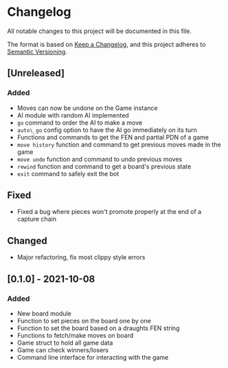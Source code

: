 # Changelog
All notable changes to this project will be documented in this file.

The format is based on [Keep a Changelog](https://keepachangelog.com/en/1.0.0/),
and this project adheres to [Semantic Versioning](https://semver.org/spec/v2.0.0.html).

## [Unreleased]
### Added
- Moves can now be undone on the Game instance
- AI module with random AI implemented
- `go` command to order the AI to make a move
- `auto\_go` config option to have the AI go immediately on its turn
- Functions and commands to get the FEN and partial PDN of a game
- `move history` function and command to get previous moves made in the game
- `move undo` function and command to undo previous moves
- `rewind` function and command to get a board's previous state
- `exit` command to safely exit the bot

## Fixed
- Fixed a bug where pieces won't promote properly at the end of a capture chain

## Changed
- Major refactoring, fix most clippy style errors

## [0.1.0] - 2021-10-08
### Added
- New board module
- Function to set pieces on the board one by one
- Function to set the board based on a draughts FEN string
- Functions to fetch/make moves on board
- Game struct to hold all game data
- Game can check winners/losers
- Command line interface for interacting with the game

